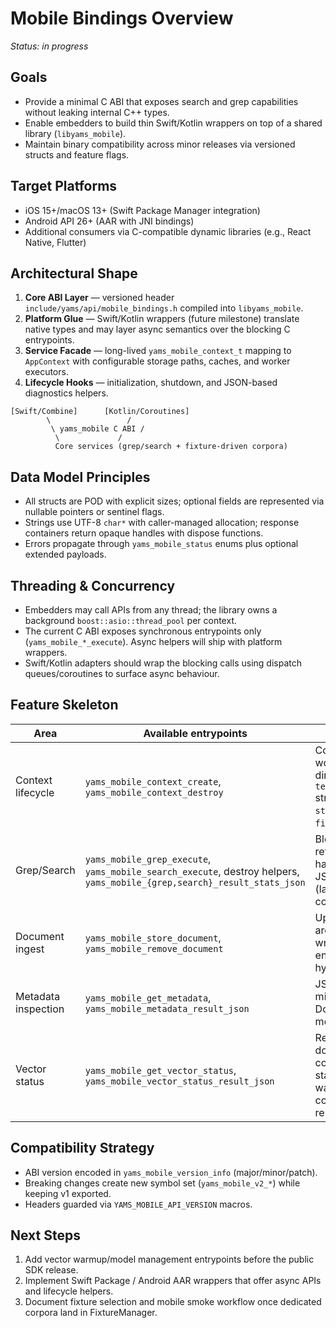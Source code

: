 # Mobile Bindings Overview

_Status: in progress_

## Goals
- Provide a minimal C ABI that exposes search and grep capabilities without leaking internal C++ types.
- Enable embedders to build thin Swift/Kotlin wrappers on top of a shared library (`libyams_mobile`).
- Maintain binary compatibility across minor releases via versioned structs and feature flags.

## Target Platforms
- iOS 15+/macOS 13+ (Swift Package Manager integration)
- Android API 26+ (AAR with JNI bindings)
- Additional consumers via C-compatible dynamic libraries (e.g., React Native, Flutter)

## Architectural Shape
1. **Core ABI Layer** — versioned header `include/yams/api/mobile_bindings.h` compiled into `libyams_mobile`.
2. **Platform Glue** — Swift/Kotlin wrappers (future milestone) translate native types and may layer async semantics over the blocking C entrypoints.
3. **Service Facade** — long-lived `yams_mobile_context_t` mapping to `AppContext` with configurable storage paths, caches, and worker executors.
4. **Lifecycle Hooks** — initialization, shutdown, and JSON-based diagnostics helpers.

```
[Swift/Combine]      [Kotlin/Coroutines]
        \                 /
         \ yams_mobile C ABI /
          \             /
          Core services (grep/search + fixture-driven corpora)
```

## Data Model Principles
- All structs are POD with explicit sizes; optional fields are represented via nullable pointers or sentinel flags.
- Strings use UTF-8 `char*` with caller-managed allocation; response containers return opaque handles with dispose functions.
- Errors propagate through `yams_mobile_status` enums plus optional extended payloads.

## Threading & Concurrency
- Embedders may call APIs from any thread; the library owns a background `boost::asio::thread_pool` per context.
- The current C ABI exposes synchronous entrypoints only (`yams_mobile_*_execute`). Async helpers will ship with platform wrappers.
- Swift/Kotlin adapters should wrap the blocking calls using dispatch queues/coroutines to surface async behaviour.

## Feature Skeleton
| Area                  | Available entrypoints                          | Notes |
|-----------------------|------------------------------------------------|-------|
| Context lifecycle     | `yams_mobile_context_create`, `yams_mobile_context_destroy` | Config accepts working/cache dirs and a `telemetry_sink` string (`console`, `stderr`, `noop`, or `file:/path`). |
| Grep/Search           | `yams_mobile_grep_execute`, `yams_mobile_search_execute`, destroy helpers, `yams_mobile_{grep,search}_result_stats_json` | Blocking calls returning opaque handles plus JSON stats (latency, retry counters). |
| Document ingest       | `yams_mobile_store_document`, `yams_mobile_remove_document` | Update/list flows are deferred; wrappers should enforce doc hygiene. |
| Metadata inspection   | `yams_mobile_get_metadata`, `yams_mobile_metadata_result_json` | JSON payload mirrors DocumentService metadata map. |
| Vector status         | `yams_mobile_get_vector_status`, `yams_mobile_vector_status_result_json` | Returns document counts/storage stats; warmup/model control APIs remain TODO. |

## Compatibility Strategy
- ABI version encoded in `yams_mobile_version_info` (major/minor/patch).
- Breaking changes create new symbol set (`yams_mobile_v2_*`) while keeping v1 exported.
- Headers guarded via `YAMS_MOBILE_API_VERSION` macros.

## Next Steps
1. Add vector warmup/model management entrypoints before the public SDK release.
2. Implement Swift Package / Android AAR wrappers that offer async APIs and lifecycle helpers.
3. Document fixture selection and mobile smoke workflow once dedicated corpora land in FixtureManager.
